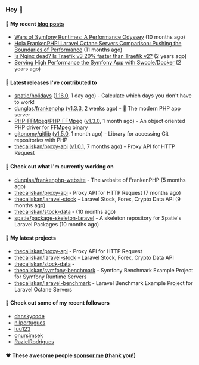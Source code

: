 ### Hey 👋

#### 📜 My recent [blog posts](https://caliskanemre.medium.com/)

- [Wars of Symfony Runtimes: A Performance Odyssey](https://medium.com/beyn-technology/wars-of-symfony-runtimes-a-performance-odyssey-7b0120e8f9e1?source=rss-cf41ab240584------2) (10 months ago)
- [Hola FrankenPHP! Laravel Octane Servers Comparison: Pushing the Boundaries of Performance](https://medium.com/beyn-technology/hola-frankenphp-laravel-octane-servers-comparison-pushing-the-boundaries-of-performance-d3e7ad8e652c?source=rss-cf41ab240584------2) (11 months ago)
- [Is Nginx dead? Is Traefik v3 20% faster than Traefik v2?](https://medium.com/beyn-technology/is-nginx-dead-is-traefik-v3-20-faster-than-traefik-v2-f28ffb7eed3e?source=rss-cf41ab240584------2) (2 years ago)
- [Serving High Performance the Symfony App with Swoole/Docker](https://medium.com/beyn-technology/serving-high-performance-the-symfony-app-with-swoole-docker-758d8f176889?source=rss-cf41ab240584------2) (2 years ago)

#### 🔭 Latest releases I've contributed to

- [spatie/holidays](https://github.com/spatie/holidays) ([1.16.0](https://github.com/spatie/holidays/releases/tag/1.16.0), 1 day ago) - Calculate which days you don&#39;t have to work!
- [dunglas/frankenphp](https://github.com/dunglas/frankenphp) ([v1.3.3](https://github.com/dunglas/frankenphp/releases/tag/v1.3.3), 2 weeks ago) - 🧟 The modern PHP app server
- [PHP-FFMpeg/PHP-FFMpeg](https://github.com/PHP-FFMpeg/PHP-FFMpeg) ([v1.3.0](https://github.com/PHP-FFMpeg/PHP-FFMpeg/releases/tag/v1.3.0), 1 month ago) - An object oriented PHP driver for FFMpeg binary
- [gitonomy/gitlib](https://github.com/gitonomy/gitlib) ([v1.5.0](https://github.com/gitonomy/gitlib/releases/tag/v1.5.0), 1 month ago) - Library for accessing Git repositories with PHP
- [thecaliskan/proxy-api](https://github.com/thecaliskan/proxy-api) ([v1.0.1](https://github.com/thecaliskan/proxy-api/releases/tag/v1.0.1), 7 months ago) - Proxy API for HTTP Request

#### 👷 Check out what I'm currently working on

- [dunglas/frankenphp-website](https://github.com/dunglas/frankenphp-website) - The website of FrankenPHP (5 months ago)
- [thecaliskan/proxy-api](https://github.com/thecaliskan/proxy-api) - Proxy API for HTTP Request (7 months ago)
- [thecaliskan/laravel-stock](https://github.com/thecaliskan/laravel-stock) - Laravel Stock, Forex, Crypto Data API (9 months ago)
- [thecaliskan/stock-data](https://github.com/thecaliskan/stock-data) -  (10 months ago)
- [spatie/package-skeleton-laravel](https://github.com/spatie/package-skeleton-laravel) - A skeleton repository for Spatie&#39;s Laravel Packages (10 months ago)

#### 🌱 My latest projects

- [thecaliskan/proxy-api](https://github.com/thecaliskan/proxy-api) - Proxy API for HTTP Request
- [thecaliskan/laravel-stock](https://github.com/thecaliskan/laravel-stock) - Laravel Stock, Forex, Crypto Data API
- [thecaliskan/stock-data](https://github.com/thecaliskan/stock-data) - 
- [thecaliskan/symfony-benchmark](https://github.com/thecaliskan/symfony-benchmark) - Symfony Benchmark Example Project for Symfony Runtime Servers 
- [thecaliskan/laravel-benchmark](https://github.com/thecaliskan/laravel-benchmark) - Laravel Benchmark Example Project for Laravel Octane Servers

#### 👯 Check out some of my recent followers

- [danskycode](https://github.com/danskycode)
- [nilportugues](https://github.com/nilportugues)
- [luu123](https://github.com/luu123)
- [onursimsek](https://github.com/onursimsek)
- [RazielRodrigues](https://github.com/RazielRodrigues)

#### ❤️ These awesome people [sponsor me](https://github.com/sponsors/thecaliskan) (thank you!)

